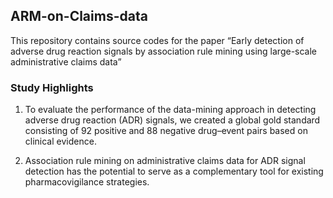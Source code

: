 ## ARM-on-Claims-data
This repository contains source codes for the paper 
“Early detection of adverse drug reaction signals by association rule mining using large-scale administrative claims data”











### Study Highlights
1. To evaluate the performance of the data-mining approach in detecting adverse drug reaction (ADR) signals, 
   we created a global gold standard consisting of 92 positive and 88 negative drug–event pairs based on clinical evidence. 

2. Association rule mining on administrative claims data for ADR signal detection has the potential to serve as a complementary tool 
   for existing pharmacovigilance strategies.

